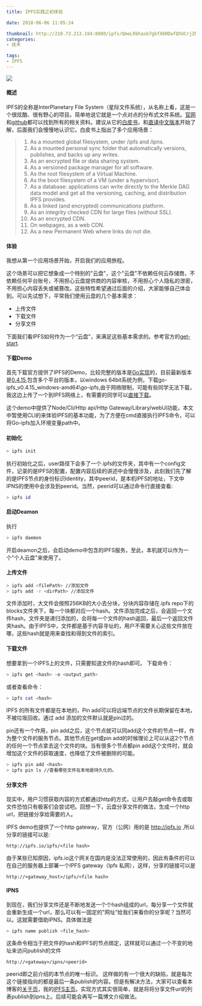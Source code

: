 ```yaml
---
title: IPFS实践之初体验

date: 2018-06-06 11:05:24

thumbnail: http://210.73.213.194:8080/ipfs/QmeLRbhaxb7gbfX6RDwfQhUCrjZRfeDwfY6P3Q4WC4CoDn
categories:
- 技术

tags: 
- IPFS
---
```

![](\res\ipfs-1\雨后.jpg)
#### 概述
IPFS的全称是InterPlanetary File System（星际文件系统），从名称上看，这是一个很炫酷、很有野心的项目。简单地说它就是一个点对点的分布式文件系统。[官网](https://ipfs.io)和[github](https://github.com/ipfs)都可以找到所有的相关资料。建议从它的[白皮书](https://github.com/ipfs/ipfs/blob/master/papers/ipfs-cap2pfs/ipfs-p2p-file-system.pdf?raw=true)，和[直译中文版本](http://210.73.213.194:8080/ipfs/QmVTb5CkppwVdRQZnevNYTnQV95tmZAMoZFasDLtxqZn1i)开始了解，后面我们会慢慢地认识它。白皮书上指出了多个应用场景：
> 1. As a mounted global filesystem, under /ipfs and /ipns.
> 2. As a mounted personal sync folder that automatically
versions, publishes, and backs up any writes.
> 3. As an encrypted file or data sharing system.
> 4. As a versioned package manager for all software.
> 5. As the root filesystem of a Virtual Machine.
> 6. As the boot filesystem of a VM (under a hypervisor).
> 7. As a database: applications can write directly to the
Merkle DAG data model and get all the versioning,
caching, and distribution IPFS provides.
> 8. As a linked (and encrypted) communications platform.
> 9. As an integrity checked CDN for large files (without
SSL).
> 10. As an encrypted CDN.
> 11. On webpages, as a web CDN.
> 12. As a new Permanent Web where links do not die.


#### 体验
我想从第一个应用场景开始，开启我们的应用旅程。

这个场景可以把它想象成一个特别的"云盘"，这个"云盘"不依赖任何云存储商，不依赖任何平台账号，不用担心云盘提供商的内容审核，不用担心个人隐私的泄密，不用担心内容丢失或被篡改。这些特性希望通过后面的介绍，大家能够自己体会到。可以先试想下，平常我们使用云盘的几个基本需求：
- 上传文件
- 下载文件
- 分享文件

下面我们看IPFS如何作为一个“云盘”，来满足这些基本需求的。参考官方的[get-start](https://ipfs.io/docs/getting-started/).

#### 下载Demo
  
首先下载官方提供了IPFS的Demo，比较完整的版本是[Go实现](https://github.com/ipfs/go-ipfs)的，目前最新版本是[0.4.15](https://dist.ipfs.io/#go-ipfs),包含多个平台的版本，以windows 64bit系统为例，下载go-ipfs_v0.4.15_windows-amd64\go-ipfs,由于网络限制，可能有些同学无法下载，我这边上传了一个到IPFS网络上，有需要的同学可以[直接下载](http://210.73.213.194:8080/ipfs/QmULF3d3sHNecj5JDv9joaapGJ8beUgq73DaPRqrz9Pofm)。
    
这个demo中提供了Node/Cli/Http api/Http Gateway/Library/webUi功能，本文中暂使用CLI的来体验IPFS的基本功能，为了方便在cmd直接执行IPFS命令，可以将Go-ipfs加入环境变量path中。

#### 初始化

``` bash
> ipfs init
```
执行初始化之后，user路径下会多了一个.ipfs的文件夹，其中有一个config文件，记录的是IPFS的配置，配置内容后续的讲述中会慢慢涉及，此刻我们先了解的是IPFS节点的身份标识Identity，其中peerid，是本机IPFS的地址，下文中IPNS的使用中会涉及到peerid。当然，peerid可以通过命令行直接查看:

```bash
> ipfs id
```

#### 启动Deamon
执行
```bash
> ipfs daemon
```
开启deamon之后，会启动demo中包含的IPFS服务，至此，本机就可以作为一个"个人云盘"来使用了。

#### 上传文件
```bash
> ipfs add <filePath> //添加文件
> ipfs add -r <dirPath> //添加文件
```
文件添加时，大文件会按照256KB的大小去分块，分块内容存储在.ipfs repo下的blocks文件夹下，每一个块都对应一个hash。文件添加完成之后，会返回一个文件hash，文件夹是递归添加的，会将每一个文件的hash返回，最后一个返回文件夹hash。由于IPFS中，文件都是基于内容寻址的，用户不需要关心这些文件放在哪，这些hash就是用来查找和得到文件的索引。
    
#### 下载文件
想要拿到一个IPFS上的文件，只需要知道文件的hash即可。
下载命令：
```bash
> ipfs get <hash> -o <output_path>
```
或者查看命令：
```bash
> ipfs cat <hash>
```
IPFS 的所有文件都是在本地的，Pin add可以将远端节点的文件长期保留在本地，不被垃圾回收。通过 add 添加的文件默认就是pin过的。

pin还有一个作用，pin add之后，这个节点就可以同add这个文件的节点一样，作为整个文件的服务节点。其他节点在get或pin add的时候理论上可以从这2个节点的任何一个节点拿去这个文件的块。当有很多个节点都pin add这个文件时，就会增加这个文件的获取速度，也降低了文件被删除的可能。

```bash
> ipfs pin add <hash>
> ipfs pin ls //查看哪些文件在本地是持久化的。
```
#### 分享文件

现实中，用户习惯获取内容的方式都通过http的方式，让用户去敲get命令去或取文件恐怕只有极客们会尝试吧。回想一下，云盘分享文件的做法，生成一个http url，把链接分享给需要的人。

IPFS demo也提供了一个http gateway，官方（公网）用的是 http://ipfs.io  ,所以分享的链接可以是:

    http://ipfs.io/ipfs/<file hash>

由于某些已知原因，ipfs.io这个网关在国内是没法正常使用的，因此有条件的可以在自己的服务器上部署一个IPFS gateway（Ipfs 私网），这样，分享的链接可以是

	http://<gateway_host>/ipfs/<file hash>


#### IPNS

到现在，我们分享文件还是不断地发送一个个hash组成的url，每分享一个文件就会重新生成一个url，那么可以有一固定的"网址”给我们来看你的分享呢？当然可以。这就需要借助IPNS。具体做法是
```bash
> ipfs name publish <file_hash>
```
这条命令相当于把文件的hash和IPFS的节点绑定，这样就可以通过一个不变的地址来访问publish的文件 

	http://<gateway>/ipns/<peerid>

peerid即之前介绍的本节点的唯一标识。
这样做的有一个很大的缺陷，就是每次这个链接指向的都是最后一条publish的内容。但是有解决方法，大家可以查看本博客的[关于页](../../../../about/index.html)，我的[IPFS主页](http://210.73.213.194:8080/ipns/Qmd4KAjNMgbeuN86iQK2MSvEHjGgSc7FrcHpkhro8Qqty7/)。实现方式其实很简单，就是将将分享文件url的列表publish到ipns上。后续可能会再写一篇博文介绍做法。

